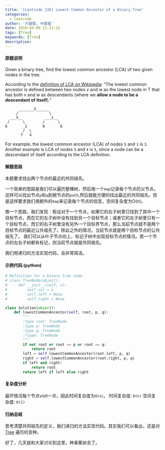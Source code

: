 ```yaml
---
title: '[Leetcode 236] Lowest Common Ancestor of a Binary Tree'
categories:
  - leetcode
author: '大猩猩, 中猩猩'
date: 2018-04-09 11:23:12
tags: [Tree]
keywords: [Tree]
description:
---
```

#### 原题说明

Given a binary tree, find the lowest common ancestor (LCA) of two given nodes in the tree.

According to the [definition of LCA on Wikipedia](https://en.wikipedia.org/wiki/Lowest_common_ancestor): “The lowest common ancestor is defined between two nodes v and w as the lowest node in T that has both v and w as descendants (where we **allow a node to be a descendant of itself**).”

          _______3______
         /              \
      ___5__          ___1__
     /      \        /      \
    6       _2       0       8
            /  \
           7   4
         
For example, the lowest common ancestor (LCA) of nodes `5` and `1` is `3`. Another example is LCA of nodes `5` and `4` is `5`, since a node can be a descendant of itself according to the LCA definition.

#### 解题思路
本题要求找出两个节点的最近的共同祖先。

一个简单的思路是我们可以遍历整棵树，然后用一个`map`记录每个节点的父节点。这样可以找出节点`p`和`q`到根节点的`path`,然后就能方便的找出最近的共同祖先。但是这样要求我们用额外的`map`来记录每个节点的信息，空间复杂度为O(n)。

换一个思路，我们发现：假设对于一个节点，如果它的右子树里只找到了其中一个目标节点，而在它的左子树中没有找到另一个目标节点；或者它的左子树里只有一个目标节点，而它的右子树里没有另外一个目标界节点，那么当前节点就不是两个目标节点的最近公共祖先了。除此之外的情况，当前节点就是两个目标节点的公共祖先了。 我们可以从叶子节点向上，标记子树中出现目标节点的情况。若一个节点的左右子树都有标记，则当前节点就是共同祖先。

我们用递归的方法实现代码，会非常简洁。

#### 示例代码 (python)
```python
# Definition for a binary tree node.
# class TreeNode(object):
#     def __init__(self, x):
#         self.val = x
#         self.left = None
#         self.right = None

class Solution(object):
    def lowestCommonAncestor(self, root, p, q):
        """
        :type root: TreeNode
        :type p: TreeNode
        :type q: TreeNode
        :rtype: TreeNode
        """
        if not root or root == p or root == q:
            return root
        left = self.lowestCommonAncestor(root.left, p, q)
        right = self.lowestCommonAncestor(root.right, p, q)
        if left and right:
            return root
        return left if left else right
```

#### 复杂度分析
最坏情况每个节点visit一次，因此时间复杂度为`O(n）`。
时间复杂度: `O(n)`
空间复杂度: `O(1)`

#### 归纳总结
思考清楚共同祖先的定义，我们递归的方法实现代码。其实我们可以看出，还是对 [Tree](/tags/Tree) 遍历的变种。

好了，几天就和大家讨论到这里，种香蕉树去了。
